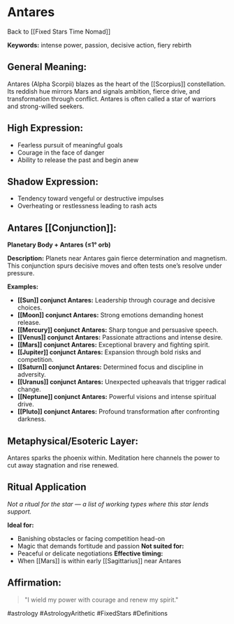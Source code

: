 # Antares

Back to [[Fixed Stars Time Nomad]]

**Keywords:** intense power, passion, decisive action, fiery rebirth

## General Meaning:
Antares (Alpha Scorpii) blazes as the heart of the
[[Scorpius]] constellation. Its reddish hue mirrors Mars and
signals ambition, fierce drive, and transformation through
conflict. Antares is often called a star of warriors and
strong-willed seekers.

## High Expression:
- Fearless pursuit of meaningful goals
- Courage in the face of danger
- Ability to release the past and begin anew

## Shadow Expression:
- Tendency toward vengeful or destructive impulses
- Overheating or restlessness leading to rash acts

## Antares [[Conjunction]]:

**Planetary Body + Antares (≤1° orb)**

**Description:**
Planets near Antares gain fierce determination and magnetism.
This conjunction spurs decisive moves and often tests one’s
resolve under pressure.

**Examples:**
- **[[Sun]] conjunct Antares:** Leadership through courage and
  decisive choices.
- **[[Moon]] conjunct Antares:** Strong emotions demanding honest
  release.
- **[[Mercury]] conjunct Antares:** Sharp tongue and persuasive
  speech.
- **[[Venus]] conjunct Antares:** Passionate attractions and intense
  desire.
- **[[Mars]] conjunct Antares:** Exceptional bravery and fighting
  spirit.
- **[[Jupiter]] conjunct Antares:** Expansion through bold risks and
  competition.
- **[[Saturn]] conjunct Antares:** Determined focus and discipline in
  adversity.
- **[[Uranus]] conjunct Antares:** Unexpected upheavals that trigger
  radical change.
- **[[Neptune]] conjunct Antares:** Powerful visions and intense
  spiritual drive.
- **[[Pluto]] conjunct Antares:** Profound transformation after
  confronting darkness.

## Metaphysical/Esoteric Layer:
Antares sparks the phoenix within. Meditation here channels the
power to cut away stagnation and rise renewed.

## Ritual Application
*Not a ritual for the star — a list of working types where this star lends support.*

**Ideal for:**
- Banishing obstacles or facing competition head-on
- Magic that demands fortitude and passion
**Not suited for:**
- Peaceful or delicate negotiations
**Effective timing:**
- When [[Mars]] is within early [[Sagittarius]] near Antares

## Affirmation:

> "I wield my power with courage and renew my spirit."

#astrology #AstrologyArithetic #FixedStars #Definitions
